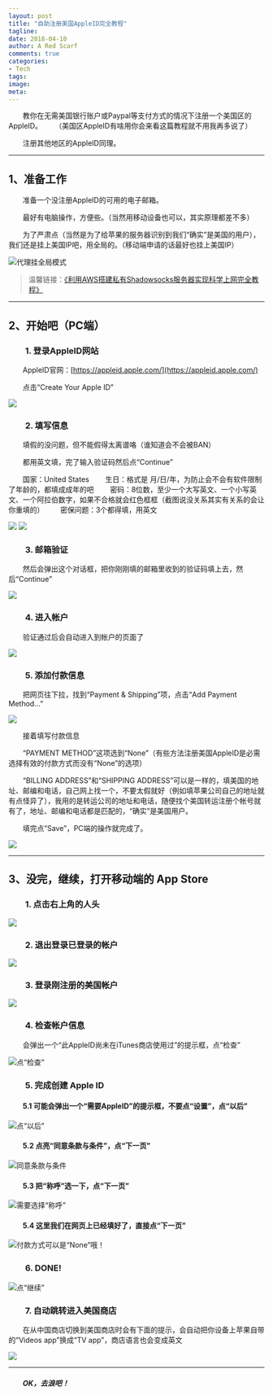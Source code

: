 ```yaml
---
layout: post
title: "自助注册美国AppleID完全教程"
tagline: 
date: 2018-04-10
author: A Red Scarf
comments: true
categories:
- Tech
tags:
image:
meta:
---
```


　　教你在无需美国银行账户或Paypal等支付方式的情况下注册一个美国区的AppleID。
　　（美国区AppleID有啥用你会来看这篇教程就不用我再多说了）

　　注册其他地区的AppleID同理。

* * *

## 1、准备工作

　　准备一个没注册AppleID的可用的电子邮箱。

　　最好有电脑操作，方便些。（当然用移动设备也可以，其实原理都差不多）

　　为了严肃点（当然是为了给苹果的服务器识别到我们“确实”是美国的用户），我们还是挂上美国IP吧，用全局的。（移动端申请的话最好也挂上美国IP）

![代理挂全局模式](https://raw.githubusercontent.com/iRedScarf/images/master/AppleID_US_001.png)

> 温馨链接：[《利用AWS搭建私有Shadowsocks服务器实现科学上网完全教程》](https://iredscarf.github.io/tech/2018/04/01/%E5%88%A9%E7%94%A8AWS%E6%90%AD%E5%BB%BA%E7%A7%81%E6%9C%89Shadowsocks%E6%9C%8D%E5%8A%A1%E5%99%A8%E5%AE%9E%E7%8E%B0%E7%A7%91%E5%AD%A6%E4%B8%8A%E7%BD%91%E5%AE%8C%E5%85%A8%E6%95%99%E7%A8%8B.html)

* * *

## 2、开始吧（PC端）

### 　　1. 登录AppleID网站

　　AppleID官网：[https://appleid.apple.com/](https://appleid.apple.com/)

　　点击“Create Your Apple ID”

![ ](https://raw.githubusercontent.com/iRedScarf/images/master/AppleID_US_002.png)

### 　　2. 填写信息

　　填假的没问题，但不能假得太离谱咯（谁知道会不会被BAN）

　　都用英文填，完了输入验证码然后点“Continue”

　　国家：United States
　　生日：格式是 月/日/年，为防止会不会有软件限制了年龄的，都填成成年的吧
　　密码：8位数，至少一个大写英文、一个小写英文、一个阿拉伯数字，如果不合格就会红色框框（截图说没关系其实有关系的会让你重填的）
　　密保问题：3个都得填，用英文

![ ](https://raw.githubusercontent.com/iRedScarf/images/master/AppleID_US_003.png)
![ ](https://raw.githubusercontent.com/iRedScarf/images/master/AppleID_US_004.png)

### 　　3. 邮箱验证

　　然后会弹出这个对话框，把你刚刚填的邮箱里收到的验证码填上去，然后“Continue”

![ ](https://raw.githubusercontent.com/iRedScarf/images/master/AppleID_US_005.png)

### 　　4. 进入帐户

　　验证通过后会自动进入到帐户的页面了

![ ](https://raw.githubusercontent.com/iRedScarf/images/master/AppleID_US_006.png)

### 　　5. 添加付款信息

　　把网页往下拉，找到“Payment & Shipping”项，点击“Add Payment Method...”

![ ](https://raw.githubusercontent.com/iRedScarf/images/master/AppleID_US_007.png)

　　接着填写付款信息

　　“PAYMENT METHOD”这项选到“None”（有些方法注册美国AppleID是必需选择有效的付款方式而没有“None”的选项）

　　“BILLING ADDRESS”和“SHIPPING ADDRESS”可以是一样的，填美国的地址、邮编和电话，自己网上找一个，不要太假就好（例如填苹果公司自己的地址就有点怪异了），我用的是转运公司的地址和电话，随便找个美国转运注册个帐号就有了，地址、邮编和电话都是匹配的，“确实”是美国用户。

　　填完点“Save”，PC端的操作就完成了。

![ ](https://raw.githubusercontent.com/iRedScarf/images/master/AppleID_US_008.png)

* * *

## 3、没完，继续，打开移动端的 App Store

### 　　1. 点击右上角的人头

![ ](https://raw.githubusercontent.com/iRedScarf/images/master/AppleID_US_009.png)

### 　　2. 退出登录已登录的帐户

![ ](https://raw.githubusercontent.com/iRedScarf/images/master/AppleID_US_010.png)

### 　　3. 登录刚注册的美国帐户

![ ](https://raw.githubusercontent.com/iRedScarf/images/master/AppleID_US_011.png)

### 　　4. 检查帐户信息

　　会弹出一个“此AppleID尚未在iTunes商店使用过”的提示框，点“检查”

![点“检查”](https://raw.githubusercontent.com/iRedScarf/images/master/AppleID_US_012.png)

### 　　5. 完成创建 Apple ID

#### 　　5.1 可能会弹出一个“需要AppleID”的提示框，不要点“设置”，点“以后”

![点“以后”](https://raw.githubusercontent.com/iRedScarf/images/master/AppleID_US_013.png)

#### 　　5.2 点亮“同意条款与条件”，点“下一页”

![同意条款与条件](https://raw.githubusercontent.com/iRedScarf/images/master/AppleID_US_014.png)

#### 　　5.3 把“称呼”选一下，点“下一页”

![需要选择“称呼”](https://raw.githubusercontent.com/iRedScarf/images/master/AppleID_US_015.png)

#### 　　5.4 这里我们在网页上已经填好了，直接点“下一页”

![付款方式可以是“None”哦！](https://raw.githubusercontent.com/iRedScarf/images/master/AppleID_US_016.png)

### 　　6. DONE!

![点“继续”](https://raw.githubusercontent.com/iRedScarf/images/master/AppleID_US_017.png)

### 　　7. 自动跳转进入美国商店

　　在从中国商店切换到美国商店时会有下面的提示，会自动把你设备上苹果自带的“Videos app”换成“TV app”，商店语言也会变成英文

![ ](https://raw.githubusercontent.com/iRedScarf/images/master/AppleID_US_018.png)

* * *

#### 　　*OK，去浪吧！*